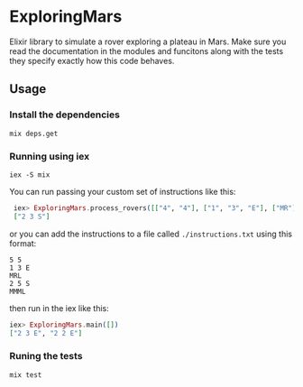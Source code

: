 # ExploringMars

Elixir library to simulate a rover exploring a plateau in Mars.
Make sure you read the documentation in the modules and funcitons along with the tests they specify exactly how this code behaves.

## Usage

### Install the dependencies

`mix deps.get`

### Running using iex

`iex -S mix`

You can run passing your custom set of instructions like this:

```elixir
 iex> ExploringMars.process_rovers([["4", "4"], ["1", "3", "E"], ["MR"]])
 ["2 3 S"]
```

or you can add the instructions to a file called `./instructions.txt` using this format:

```
5 5
1 3 E
MRL
2 5 S
MMML
```

then run in the iex like this:

```elixir
iex> ExploringMars.main([])
["2 3 E", "2 2 E"]
```

### Runing the tests

`mix test`
